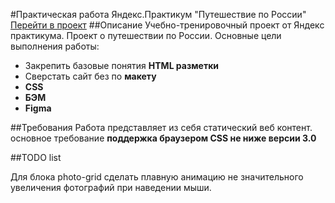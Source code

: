 #Практическая работа Яндекс.Практикум "Путешествие по России"
[Перейти в проект](https://sheb-yandexpract.github.io/russian-travel/)
##Описание
Учебно-тренировочный проект от Яндекс практикума.
Проект о путешествии по России.
Основные цели выполнения работы:
* Закрепить базовые понятия **HTML разметки**
* Сверстать сайт без по **макету**
*  **CSS**
* **БЭМ**
* **Figma**

##Требования
Работа представляет из себя статический веб контент.
основное требование **поддержка браузером CSS не ниже версии 3.0**

##TODO list

Для блока photo-grid сделать плавную анимацию не значительного увеличения фотографий при наведении мыши.
